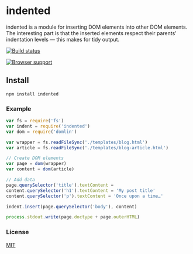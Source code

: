 # indented
indented is a module for inserting DOM elements into other DOM elements. The interesting part is that the inserted elements respect their parents’ indentation levels — this makes for tidy output.

[![Build status](https://travis-ci.org/michaelrhodes/indented.png?branch=master)](https://travis-ci.org/michaelrhodes/indented)

[![Browser support](https://ci.testling.com/michaelrhodes/indented.png)](https://ci.testling.com/michaelrhodes/indented)

## Install
```
npm install indented
```

### Example
``` js
var fs = require('fs')
var indent = require('indented')
var dom = require('domlin')

var wrapper = fs.readFileSync('./templates/blog.html')
var article = fs.readFileSync('./templates/blog-article.html')

// Create DOM elements
var page = dom(wrapper)
var content = dom(article)

// Add data
page.querySelector('title').textContent =
content.querySelector('h1').textContent = 'My post title'
content.querySelector('p').textContent = 'Once upon a time…'

indent.insert(page.querySelector('body'), content)

process.stdout.write(page.doctype + page.outerHTML)
```

### License
[MIT](http://opensource.org/licenses/MIT)
